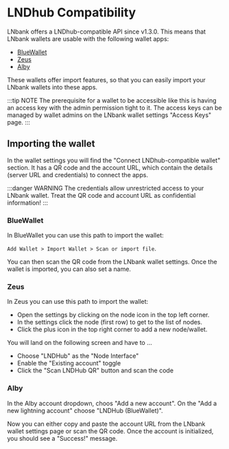 # LNDhub Compatibility

LNbank offers a LNDhub-compatible API since v1.3.0.
This means that LNbank wallets are usable with the following wallet apps:

* [BlueWallet](https://bluewallet.io/)
* [Zeus](https://zeusln.app/)
* [Alby](https://getalby.com/)

These wallets offer import features, so that you can easily import your LNbank wallets into these apps.

:::tip NOTE
The prerequisite for a wallet to be accessible like this is having an access key with the admin permission tight to it.
The access keys can be managed by wallet admins on the LNbank wallet settings "Access Keys" page.
:::

## Importing the wallet

In the wallet settings you will find the "Connect LNDhub-compatible wallet" section.
It has a QR code and the account URL, which contain the details (server URL and credentials) to connect the apps.

:::danger WARNING
The credentials allow unrestricted access to your LNbank wallet.
Treat the QR code and account URL as confidential information!
:::

### BlueWallet

In BlueWallet you can use this path to import the wallet:

`Add Wallet > Import Wallet > Scan or import file`.

You can then scan the QR code from the LNbank wallet settings.
Once the wallet is imported, you can also set a name.

### Zeus

In Zeus you can use this path to import the wallet:

* Open the settings by clicking on the node icon in the top left corner.
* In the settings click the node (first row) to get to the list of nodes.
* Click the plus icon in the top right corner to add a new node/wallet.

You will land on the following screen and have to …

* Choose "LNDHub" as the "Node Interface"
* Enable the "Existing account" toggle
* Click the "Scan LNDHub QR" button and scan the code

### Alby

In the Alby account dropdown, choos "Add a new account".
On the "Add a new lightning account" choose "LNDHub (BlueWallet)".

Now you can either copy and paste the account URL from the LNbank wallet settings page or scan the QR code.
Once the account is initialized, you should see a "Success!" message.
